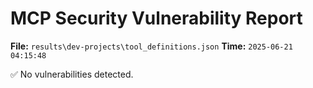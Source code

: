 # MCP Security Vulnerability Report
**File:** `results\dev-projects\tool_definitions.json`
**Time:** `2025-06-21 04:15:48`

✅ No vulnerabilities detected.